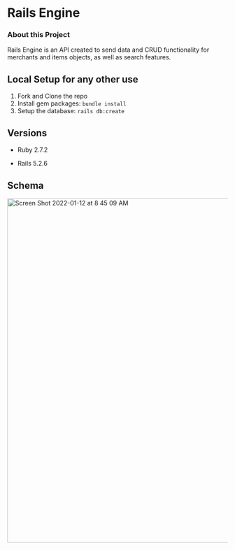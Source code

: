 # Rails Engine 

### About this Project

Rails Engine is an API created to send data and CRUD functionality for merchants and items objects, as well as search features.

## Local Setup for any other use

1. Fork and Clone the repo
2. Install gem packages: `bundle install`
3. Setup the database: `rails db:create`


## Versions

- Ruby 2.7.2

- Rails 5.2.6

## Schema 
<img width="788" alt="Screen Shot 2022-01-12 at 8 45 09 AM" src="https://user-images.githubusercontent.com/89048720/149183923-2e245216-e62a-40e8-8974-1ce1b661382a.png">
